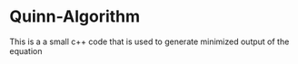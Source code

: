 # Quinn-Algorithm
This is a a small c++ code that is used to generate minimized output of the equation
